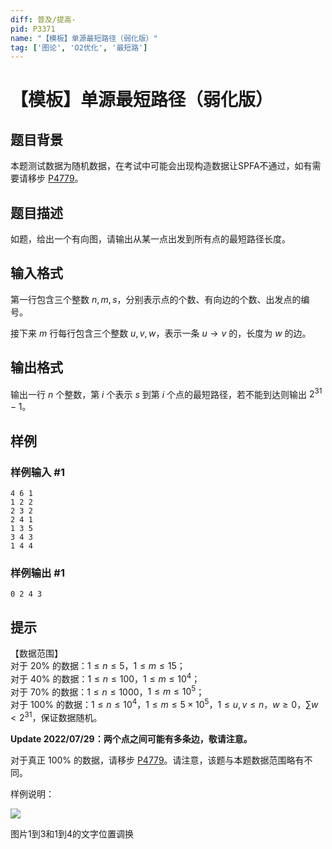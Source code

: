 ```yaml
---
diff: 普及/提高-
pid: P3371
name: "【模板】单源最短路径（弱化版）"
tag: ['图论', 'O2优化', '最短路']
---
```

# 【模板】单源最短路径（弱化版）
## 题目背景

本题测试数据为随机数据，在考试中可能会出现构造数据让SPFA不通过，如有需要请移步 [P4779](https://www.luogu.org/problemnew/show/P4779)。
## 题目描述

如题，给出一个有向图，请输出从某一点出发到所有点的最短路径长度。

## 输入格式

第一行包含三个整数 $n,m,s$，分别表示点的个数、有向边的个数、出发点的编号。

接下来 $m$ 行每行包含三个整数 $u,v,w$，表示一条 $u \to v$ 的，长度为 $w$ 的边。
## 输出格式

输出一行 $n$ 个整数，第 $i$ 个表示 $s$ 到第 $i$ 个点的最短路径，若不能到达则输出 $2^{31}-1$。
## 样例

### 样例输入 #1
```
4 6 1
1 2 2
2 3 2
2 4 1
1 3 5
3 4 3
1 4 4
```
### 样例输出 #1
```
0 2 4 3
```
## 提示

【数据范围】    
对于 $20\%$ 的数据：$1\le n \le 5$，$1\le m \le 15$；  
对于 $40\%$ 的数据：$1\le n \le 100$，$1\le m \le 10^4$；   
对于 $70\%$ 的数据：$1\le n \le 1000$，$1\le m \le 10^5$；   
对于 $100\%$ 的数据：$1 \le n \le 10^4$，$1\le m \le 5\times 10^5$，$1\le u,v\le n$，$w\ge 0$，$\sum w< 2^{31}$，保证数据随机。

**Update 2022/07/29：两个点之间可能有多条边，敬请注意。**

对于真正 $100\%$ 的数据，请移步 [P4779](https://www.luogu.org/problemnew/show/P4779)。请注意，该题与本题数据范围略有不同。


样例说明：

![](https://cdn.luogu.com.cn/upload/pic/7641.png)

图片1到3和1到4的文字位置调换

